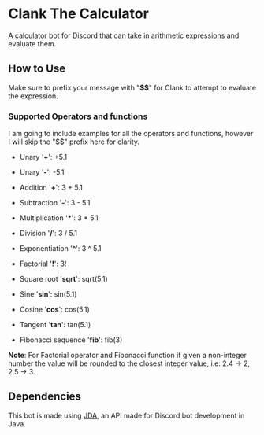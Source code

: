 # Clank The Calculator

A calculator bot for Discord that can take in arithmetic expressions and evaluate them.

## How to Use

Make sure to prefix your message with "__$$__" for Clank to attempt to evaluate the expression.

### Supported Operators and functions

I am going to include examples for all the operators and functions, however I will skip the "$$" prefix here for
clarity.

- Unary '__+__': +5.1
- Unary '__-__': -5.1


- Addition '__+__': 3 + 5.1
- Subtraction '__-__': 3 - 5.1
- Multiplication '__*__': 3 * 5.1
- Division '__/__': 3 / 5.1


- Exponentiation '__^__': 3 ^ 5.1
- Factorial '__!__': 3!


- Square root '__sqrt__': sqrt(5.1)
- Sine '__sin__': sin(5.1)
- Cosine '__cos__': cos(5.1)
- Tangent '__tan__': tan(5.1)
- Fibonacci sequence '__fib__': fib(3)

__Note__: For Factorial operator and Fibonacci function if given a non-integer number the value will be rounded to the
closest integer value, i.e: 2.4 -> 2, 2.5 -> 3.

## Dependencies

This bot is made using [JDA](https://github.com/DV8FromTheWorld/JDA), an API made for Discord bot development in Java.